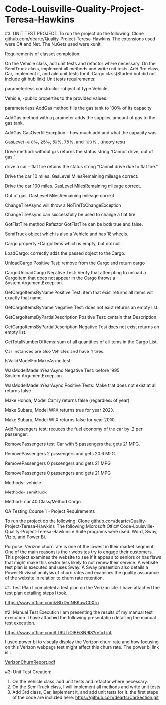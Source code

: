# Code-Louisville-Quality-Project-Teresa-Hawkins

 #3.  UNIT TEST PROJECT:
To run the project do the following: Clone github.com/deartc/Quality-Project-Teresa-Hawkins. The extensions used were C# and Net. The NuGets used were xunit.

Requirements of classes completion:

On the Vehicle class, add unit tests and refactor where necessary.
On the SemiTruck class, implement all methods and write unit tests.
Add 3rd class, Car, implement it, and add unit tests for it.
Cargo class(Started but did not include git hub link)
Unit tests requirements:

parameterless constructor -object of type Vehicle,

Vehicle, -public properties to the provided values.

parameterless AddGas method fills the gas tank to 100% of its capacity

AddGas method with a parameter adds the supplied amount of gas to the gas tank.

AddGas GasOverfillException – how much add and what the capacity was.

GasLevel -a 0%, 25%, 50%, 75%, and 100%.. (theory test)

Drive method: without gas returns the status string “Cannot drive, out of gas.”

drive a car - flat tire returns the status string “Cannot drive due to flat tire.”.

Drive the car 10 miles. GasLevel MilesRemaining mileage correct.

Drive the car 100 miles. GasLevel MilesRemaining mileage correct.

Out of gas. GasLevel MilesRemaining mileage correct.

ChangeTireAsync will throw a NoTireToChangeException

ChangeTireAsync can successfully be used to change a flat tire

GotFlatTire method Refactor GotFlatTire can be both true and false.

SemiTruck object which is also a Vehicle and has 18 wheels.

Cargo property -CargoItems which is empty, but not null.

LoadCargo: correctly adds the passed object to the Cargo.

UnloadCargo Positive Test: remove from the Cargo and return cargo

CargoIUnloadCargo Negative Test: Verify that attempting to unload a CargoItem that does not appear in the Cargo throws a System.ArgumentException.

GetCargoItemsByName Positive Test: item that exist returns all items wit exactly that name.

GetCargoItemsByName Negative Test: does not exist returns an empty list.

GetCargoItemsByPartialDescription Positive Test: contain that Description.

GetCargoItemsByPartialDescription Negative Test does not exist returns an empty list.

GetTotalNumberOfItems: sum of all quantities of all items in the Cargo List.

Car instances are also Vehicles and have 4 tires.

IsValidModelForMakeAsync test:

WasModelMadeInYearAsync Negative Test: before 1995 System.ArgumentException.

WasModelMadeInYearAsync Positive Tests: Make that does not exist at all returns false

Make Honda, Model Camry returns false (regardless of year).

Make Subaru, Model WRX returns true for year 2020.

Make Subaru, Model WRX returns false for year 2000.

AddPassengers test: reduces the fuel economy of the car by .2 per passenger.

RemovePassengers test: Car with 5 passengers that gets 21 MPG.

RemovePassengers 2 passengers and gets 20.6 MPG.

RemovePassengers 0 passengers and gets 21 MPG

RemovePassengers 0 passengers and gets 21 MPG.

Methods- vehicle

Methods- semitruck

Method- car 40 Class/Method Cargo

QA Testing Course 1 - Project Requirements

To run the project do the following: Clone github.com/deartc/Quality-Project-Teresa-Hawkins.  The following Microsoft Offic# Code-Louisville-Quality-Project-Teresa-Hawkins
e Suite programs were used:  Word,  Sway, Vizio, and Power Bi.

Purpose: 
Verizon churn rate is one of the lowest in their market segment.  One of the main reasons is their websites try to engage their customers. This project examines the website  to see if it appeals to seniors or has flaws that might make this sector less likely to not renew their service.   A website  test plan is executed and uses Sway.   A Sway presention  also details a Power Bi visual analysis of churn rates and examines  the quality assurance of the website in relation to churn rate retention.   


#1: Test Plan
I completed a test plan on the Verizon site.  I have attached the test plan detailing steps I took.

https://sway.office.com/zBIxDmNBKuwC0Xrn
	

	
#2: Manual Test Execution
I am presenting the results of my manual test execution.   I have attached the following presentation detailing the manual
test execution.

https://sway.office.com/LT6UTiOlBFiSN9I8?ref=Link

I used power bi to visually display the Verizon churn  rate and how focusing on this Verizon webpage test might affect this churn rate.  The power bi link is :


[VerizonChurnReport.pdf](https://github.com/deartc/Quality-Project-Teresa-Hawkins/files/9611038/VerizonChurnReport.pdf)


 

#3: Unit Test Creation:
1. On the Vehicle class, add unit tests  and refactor where necessary.
2. On the SemiTruck class, I will implement all methods and write unit tests 
3. Add 3rd class, Car, implement it, and add unit tests for it. the first steps of the code are included here: https://github.com/deartc/CarSection.git





